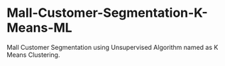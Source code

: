 # Mall-Customer-Segmentation-K-Means-ML
Mall Customer Segmentation using Unsupervised Algorithm named as K Means Clustering.

